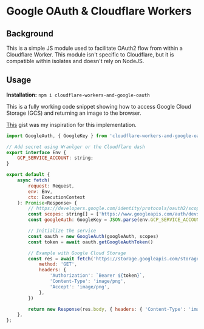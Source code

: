 # Google OAuth & Cloudflare Workers

## Background

This is a simple JS module used to facilitate OAuth2 flow from within a Cloudflare Worker. This module isn't specific to Cloudflare, but it is compatible within isolates and doesn't rely on NodeJS.

## Usage

**Installation:** `npm i cloudflare-workers-and-google-oauth`

This is a fully working code snippet showing how to access Google Cloud Storage (GCS) and returning an image to the browser.

[This](https://gist.github.com/markelliot/6627143be1fc8209c9662c504d0ff205) gist was my inspiration for this implementation.

```javascript
import GoogleAuth, { GoogleKey } from 'cloudflare-workers-and-google-oauth'

// Add secret using Wranlger or the Cloudflare dash
export interface Env {
	GCP_SERVICE_ACCOUNT: string;
}

export default {
	async fetch(
		request: Request,
		env: Env,
		ctx: ExecutionContext
	): Promise<Response> {
        // https://developers.google.com/identity/protocols/oauth2/scopes
		const scopes: string[] = ['https://www.googleapis.com/auth/devstorage.full_control']
		const googleAuth: GoogleKey = JSON.parse(env.GCP_SERVICE_ACCOUNT)

		// Initialize the service
		const oauth = new GoogleAuth(googleAuth, scopes)
		const token = await oauth.getGoogleAuthToken()

        // Example with Google Cloud Storage
		const res = await fetch('https://storage.googleapis.com/storage/v1/b/MY_BUCKET/o/MY_OBJECT.png?alt=media', {
			method: 'GET',
			headers: {
				'Authorization': `Bearer ${token}`,
				'Content-Type': 'image/png',
				'Accept': 'image/png',
			},
		})

		return new Response(res.body, { headers: { 'Content-Type': 'image/png' } });
	},
};
```
